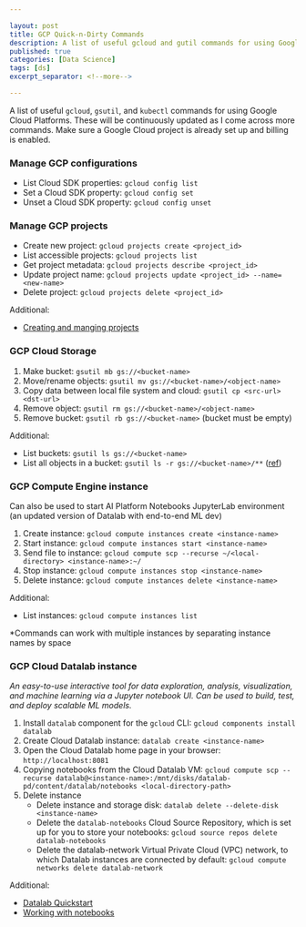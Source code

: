 ```yaml
---

layout: post
title: GCP Quick-n-Dirty Commands
description: A list of useful gcloud and gutil commands for using Google Cloud Platforms services
published: true
categories: [Data Science]
tags: [ds]
excerpt_separator: <!--more-->

---
```


A list of useful `gcloud`, `gsutil`, and `kubectl` commands for using Google Cloud Platforms. These will be continuously updated as I come across more commands. Make sure a Google Cloud project is already set up and billing is enabled.

<!--more-->

### Manage GCP configurations

* List Cloud SDK properties: `gcloud config list`
* Set a Cloud SDK property: `gcloud config set`
* Unset a Cloud SDK property: `gcloud config unset`

### Manage GCP projects

* Create new project: `gcloud projects create <project_id>`
* List accessible projects: `gcloud projects list`
* Get project metadata: `gcloud projects describe <project_id>`
* Update project name: `gcloud projects update <project_id> --name=<new-name>`
* Delete project: `gcloud projects delete <project_id>`

Additional: 
* [Creating and manging projects](https://cloud.google.com/resource-manager/docs/creating-managing-projects)

### GCP Cloud Storage

1. Make bucket: `gsutil mb gs://<bucket-name>`
2. Move/rename objects: `gsutil mv gs://<bucket-name>/<object-name>`
3. Copy data between local file system and cloud: `gsutil cp <src-url> <dst-url>`
3. Remove object: `gsutil rm gs://<bucket-name>/<object-name>`
4. Remove bucket: `gsutil rb gs://<bucket-name>` (bucket must be empty)

Additional: 

* List buckets: `gsutil ls gs://<bucket-name>`
* List all objects in a bucket: `gsutil ls -r gs://<bucket-name>/**` ([ref](https://cloud.google.com/storage/docs/gsutil/addlhelp/HowSubdirectoriesWork))

### GCP Compute Engine instance

Can also be used to start AI Platform Notebooks JupyterLab environment (an updated version of Datalab with end-to-end ML dev)

1. Create instance: `gcloud compute instances create <instance-name>`  
2. Start instance: `gcloud compute instances start <instance-name>`  
3. Send file to instance: `gcloud compute scp --recurse ~/<local-directory> <instance-name>:~/`
4. Stop instance: `gcloud compute instances stop <instance-name>`  
5. Delete instance: `gcloud compute instances delete <instance-name>`

Additional: 

* List instances: `gcloud compute instances list`  

\*Commands can work with multiple instances by separating instance names by space

### GCP Cloud Datalab instance

*An easy-to-use interactive tool for data exploration, analysis, visualization, and machine learning via a Jupyter notebook UI. Can be used to build, test, and deploy scalable ML models.*

1. Install `datalab` component for the `gcloud` CLI: `gcloud components install datalab`
2. Create Cloud Datalab instance: `datalab create <instance-name>`
3. Open the Cloud Datalab home page in your browser: `http://localhost:8081`
4. Copying notebooks from the Cloud Datalab VM: `gcloud compute scp --recurse datalab@<instance-name>:/mnt/disks/datalab-pd/content/datalab/notebooks <local-directory-path>`
5. Delete instance 
	* Delete instance and storage disk: `datalab delete --delete-disk <instance-name>`
	* Delete the `datalab-notebooks` Cloud Source Repository, which is set up for you to store your notebooks: `gcloud source repos delete datalab-notebooks`
	* Delete the datalab-network Virtual Private Cloud (VPC) network, to which Datalab instances are connected by default: `gcloud compute networks delete datalab-network`

Additional: 

* [Datalab Quickstart](https://cloud.google.com/datalab/docs/quickstart)
* [Working with notebooks](https://cloud.google.com/datalab/docs/how-to/working-with-notebooks)
